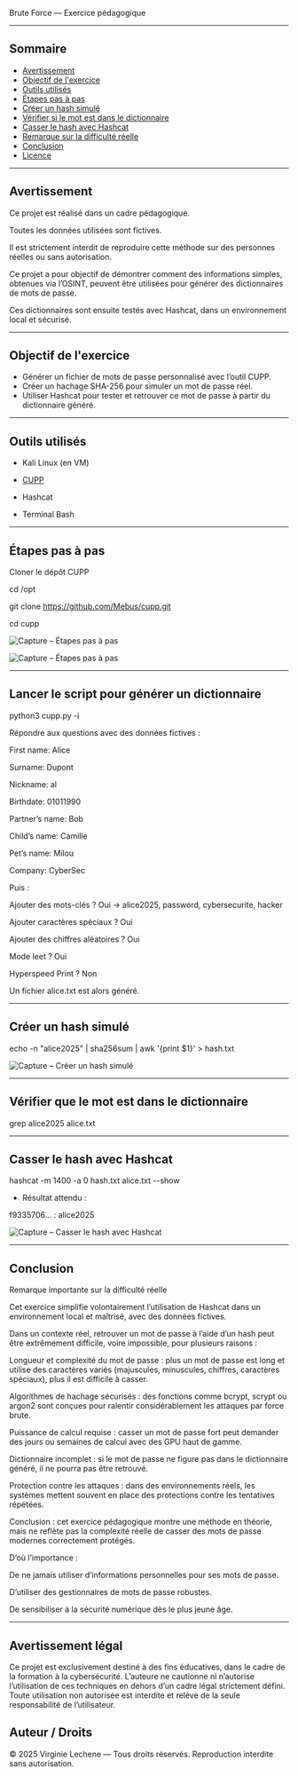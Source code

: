 Brute Force — Exercice pédagogique

---

## Sommaire

- [Avertissement](#avertissement)
- [Objectif de l'exercice](#objectif-de-lexercice)
- [Outils utilisés](#outils-utilisés)
- [Étapes pas à pas](#étapes-pas-à-pas)
- [Créer un hash simulé](#créer-un-hash-simulé)
- [Vérifier si le mot est dans le dictionnaire](#vérifier-si-le-mot-est-dans-le-dictionnaire)
- [Casser le hash avec Hashcat](#casser-le-hash-avec-hashcat)
- [Remarque sur la difficulté réelle](#remarque-sur-la-difficulté-réelle)
- [Conclusion](#conclusion)
- [Licence](#licence)

---

## Avertissement

Ce projet est réalisé dans un cadre pédagogique.

Toutes les données utilisées sont fictives.

Il est strictement interdit de reproduire cette méthode sur des personnes réelles ou sans autorisation.

Ce projet a pour objectif de démontrer comment des informations simples, obtenues via l’OSINT, peuvent être utilisées pour générer des dictionnaires de mots de passe.

Ces dictionnaires sont ensuite testés avec Hashcat, dans un environnement local et sécurisé.


---

## **Objectif de l'exercice**

- Générer un fichier de mots de passe personnalisé avec l’outil CUPP.
- Créer un hachage SHA-256 pour simuler un mot de passe réel.
- Utiliser Hashcat pour tester et retrouver ce mot de passe à partir du dictionnaire généré.

---

## **Outils utilisés**

- Kali Linux (en VM)

- [CUPP](https://github.com/Mebus/cupp)

- Hashcat

- Terminal Bash

---

## Étapes pas à pas

 Cloner le dépôt CUPP

cd /opt

git clone https://github.com/Mebus/cupp.git

cd cupp

![Capture – Étapes pas à pas](cupp1.PNG)

![Capture – Étapes pas à pas](cupp3.PNG)

---

## Lancer le script pour générer un dictionnaire

python3 cupp.py -i


Répondre aux questions avec des données fictives :

First name: Alice

Surname: Dupont

Nickname: al

Birthdate: 01011990

Partner’s name: Bob

Child’s name: Camille

Pet’s name: Milou

Company: CyberSec


Puis :

Ajouter des mots-clés ? Oui → alice2025, password, cybersecurite, hacker

Ajouter caractères spéciaux ? Oui

Ajouter des chiffres aléatoires ? Oui

Mode leet ? Oui

Hyperspeed Print ? Non

Un fichier alice.txt est alors généré.

---


## Créer un hash simulé

echo -n "alice2025" | sha256sum | awk '{print $1}' > hash.txt

![Capture – Créer un hash simulé](cupp8.PNG)

---

## Vérifier que le mot est dans le dictionnaire

grep alice2025 alice.txt

---

## Casser le hash avec Hashcat

hashcat -m 1400 -a 0 hash.txt alice.txt --show

- Résultat attendu :

f9335706... : alice2025

![Capture – Casser le hash avec Hashcat](cupp10.PNG)

---

## Conclusion

Remarque importante sur la difficulté réelle


Cet exercice simplifie volontairement l’utilisation de Hashcat dans un environnement local et maîtrisé, avec des données fictives.


Dans un contexte réel, retrouver un mot de passe à l’aide d’un hash peut être extrêmement difficile, voire impossible, pour plusieurs raisons :

Longueur et complexité du mot de passe : plus un mot de passe est long et utilise des caractères variés (majuscules, minuscules, chiffres, caractères spéciaux), plus il est difficile à casser.

Algorithmes de hachage sécurisés : des fonctions comme bcrypt, scrypt ou argon2 sont conçues pour ralentir considérablement les attaques par force brute.

Puissance de calcul requise : casser un mot de passe fort peut demander des jours ou semaines de calcul avec des GPU haut de gamme.

Dictionnaire incomplet : si le mot de passe ne figure pas dans le dictionnaire généré, il ne pourra pas être retrouvé.

Protection contre les attaques : dans des environnements réels, les systèmes mettent souvent en place des protections contre les tentatives répétées.



Conclusion : cet exercice pédagogique montre une méthode en théorie, mais ne reflète pas la complexité réelle de casser des mots de passe modernes correctement protégés.


D’où l’importance :

De ne jamais utiliser d’informations personnelles pour ses mots de passe.

D’utiliser des gestionnaires de mots de passe robustes.

De sensibiliser à la sécurité numérique dès le plus jeune âge.

---

## Avertissement légal

 Ce projet est exclusivement destiné à des fins éducatives, dans le cadre de la formation à la cybersécurité.
 L’auteure ne cautionne ni n’autorise l’utilisation de ces techniques en dehors d’un cadre légal strictement défini.
 Toute utilisation non autorisée est interdite et relève de la seule responsabilité de l’utilisateur.

##  Auteur / Droits

© 2025 Virginie Lechene — Tous droits réservés.
Reproduction interdite sans autorisation.

























